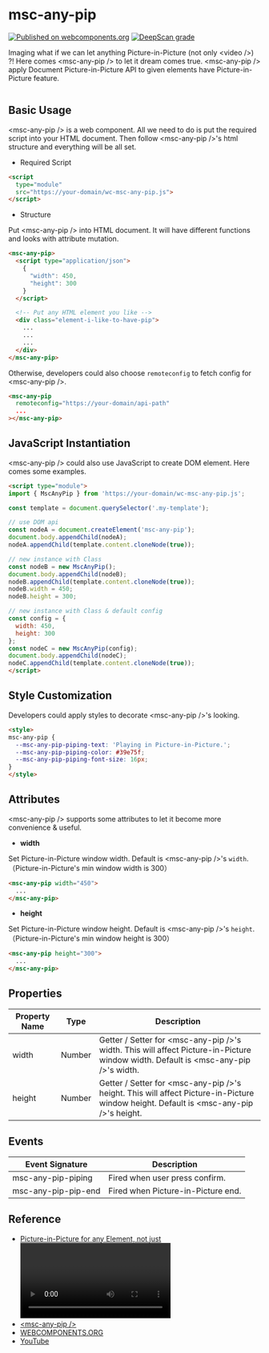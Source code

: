 # msc-any-pip

[![Published on webcomponents.org](https://img.shields.io/badge/webcomponents.org-published-blue.svg)](https://www.webcomponents.org/element/msc-any-pip) [![DeepScan grade](https://deepscan.io/api/teams/16372/projects/25387/branches/794161/badge/grade.svg)](https://deepscan.io/dashboard#view=project&tid=16372&pid=25387&bid=794161)

Imaging what if we can let anything Picture-in-Picture (not only &lt;video />) ?! Here comes &lt;msc-any-pip /> to let it dream comes true. &lt;msc-any-pip /> apply Document Picture-in-Picture API to given elements have Picture-in-Picture feature.

![<msc-any-pip />](https://blog.lalacube.com/mei/img/preview/msc-any-pip.png)

## Basic Usage

&lt;msc-any-pip /> is a web component. All we need to do is put the required script into your HTML document. Then follow &lt;msc-any-pip />'s html structure and everything will be all set.

- Required Script

```html
<script
  type="module"
  src="https://your-domain/wc-msc-any-pip.js">        
</script>
```

- Structure

Put &lt;msc-any-pip /> into HTML document. It will have different functions and looks with attribute mutation.

```html
<msc-any-pip>
  <script type="application/json">
    {
      "width": 450,
      "height": 300
    }
  </script>

  <!-- Put any HTML element you like -->
  <div class="element-i-like-to-have-pip">
    ...
    ...
    ...
  </div>
</msc-any-pip>
```

Otherwise, developers could also choose `remoteconfig` to fetch config for &lt;msc-any-pip /&gt;.

```html
<msc-any-pip
  remoteconfig="https://your-domain/api-path"
  ...
></msc-any-pip>
```

## JavaScript Instantiation

&lt;msc-any-pip /> could also use JavaScript to create DOM element. Here comes some examples.

```html
<script type="module">
import { MscAnyPip } from 'https://your-domain/wc-msc-any-pip.js';

const template = document.querySelector('.my-template');

// use DOM api
const nodeA = document.createElement('msc-any-pip');
document.body.appendChild(nodeA);
nodeA.appendChild(template.content.cloneNode(true));

// new instance with Class
const nodeB = new MscAnyPip();
document.body.appendChild(nodeB);
nodeB.appendChild(template.content.cloneNode(true));
nodeB.width = 450;
nodeB.height = 300;

// new instance with Class & default config
const config = {
  width: 450,
  height: 300
};
const nodeC = new MscAnyPip(config);
document.body.appendChild(nodeC);
nodeC.appendChild(template.content.cloneNode(true));
</script>
```

## Style Customization

Developers could apply styles to decorate &lt;msc-any-pip />'s looking.

```html
<style>
msc-any-pip {
  --msc-any-pip-piping-text: 'Playing in Picture-in-Picture.';
  --msc-any-pip-piping-color: #39e75f;
  --msc-any-pip-piping-font-size: 16px;
}
</style>
```

## Attributes

&lt;msc-any-pip /> supports some attributes to let it become more convenience & useful.

- **width**

Set Picture-in-Picture window width. Default is &lt;msc-any-pip />'s `width`. （Picture-in-Picture's min window width is 300）

```html
<msc-any-pip width="450">
  ...
</msc-any-pip>
```

- **height**

Set Picture-in-Picture window height. Default is &lt;msc-any-pip />'s `height`. （Picture-in-Picture's min window height is 300）

```html
<msc-any-pip height="300">
  ...
</msc-any-pip>
```

## Properties

| Property Name | Type | Description |
| ----------- | ----------- | ----------- |
| width | Number | Getter / Setter for &lt;msc-any-pip />'s width. This will affect Picture-in-Picture window width. Default is &lt;msc-any-pip />'s width. |
| height | Number | Getter / Setter for &lt;msc-any-pip />'s height. This will affect Picture-in-Picture window height. Default is &lt;msc-any-pip />'s height. |

## Events

| Event Signature | Description |
| ----------- | ----------- |
| msc-any-pip-piping | Fired when user press confirm. |
| msc-any-pip-pip-end | Fired when Picture-in-Picture end. |

## Reference

- [Picture-in-Picture for any Element, not just <video />](https://developer.chrome.com/docs/web-platform/document-picture-in-picture/)
- [&lt;msc-any-pip />](https://blog.lalacube.com/mei/webComponent_msc-any-pip.html)
- [WEBCOMPONENTS.ORG](https://www.webcomponents.org/element/msc-any-pip)
- [YouTube](https://youtu.be/owB19sURQJw)
